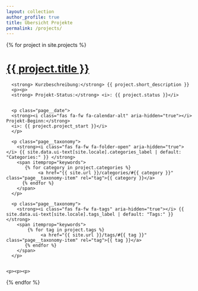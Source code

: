 ```yaml
---
layout: collection
author_profile: true
title: Übersicht Projekte
permalink: /projects/
---
```



  {% for project in site.projects %}
      <h1><a href="{{ project.url }}">{{ project.title }} </a> </h1>

      <strong> Kurzbeschreibung:</strong> {{ project.short_description }}
      <p><p>
      <strong> Projekt-Status:</strong> <i>: {{ project.status }}</i>


      <p class="page__date">
      <strong><i class="fas fa-fw fa-calendar-alt" aria-hidden="true"></i> Projekt-Beginn:</strong> 
      <i>: {{ project.project_start }}</i>
      </p>

      <p class="page__taxonomy">
        <strong><i class="fas fa-fw fa-folder-open" aria-hidden="true"></i> {{ site.data.ui-text[site.locale].categories_label | default: "Categories:" }} </strong>
        <span itemprop="keywords">
           {% for category in project.categories %}
                <a href="{{ site.url }}/categories/#{{ category }}" class="page__taxonomy-item" rel="tag">{{ category }}</a> 
          {% endfor %}
        </span>
      </p>

      <p class="page__taxonomy">
        <strong><i class="fas fa-fw fa-tags" aria-hidden="true"></i> {{ site.data.ui-text[site.locale].tags_label | default: "Tags:" }} </strong>
        <span itemprop="keywords">
            {% for tag in project.tags %}
                 <a href="{{ site.url }}/tags/#{{ tag }}" class="page__taxonomy-item" rel="tag">{{ tag }}</a> 
           {% endfor %}  
        </span>
      </p>
   
      
    <p><p><p>

  {% endfor %}
